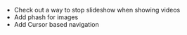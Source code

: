 - Check out a way to stop slideshow when showing videos
- Add phash for images
- Add Cursor based navigation
